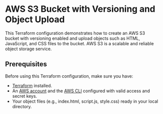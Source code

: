 # AWS S3 Bucket with Versioning and Object Upload

This Terraform configuration demonstrates how to create an AWS S3 bucket with versioning enabled and upload objects such as HTML, JavaScript, and CSS files to the bucket. AWS S3 is a scalable and reliable object storage service.

## Prerequisites

Before using this Terraform configuration, make sure you have:

- [Terraform](https://www.terraform.io/downloads.html) installed.
- An [AWS account](https://aws.amazon.com/) and the [AWS CLI](https://aws.amazon.com/cli/) configured with valid access and secret keys.
- Your object files (e.g., index.html, script.js, style.css) ready in your local directory.
